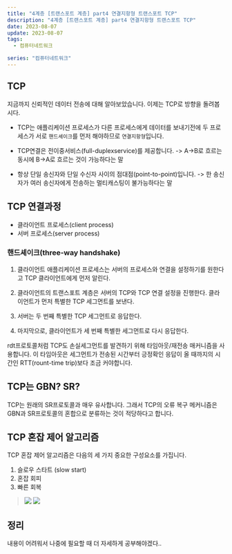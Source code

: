 ```yaml
---
title: "4계층 [트랜스포트 계층] part4 연결지항형 트랜스포트 TCP"
description: "4계층 [트랜스포트 계층] part4 연결지항형 트랜스포트 TCP"
date: 2023-08-07
update: 2023-08-07
tags:
  - 컴퓨터네트워크

series: "컴퓨터네트워크"
---
```


## TCP
지금까지 신뢰적인 데이터 전송에 대해 알아보았습니다.
이제는 TCP로 방향을 돌려봅시다.

- TCP는 애플리케이션 프로세스가 다른 프로세스에게 데이터를 보내기전에 두 프로세스가 서로 `핸드셰이크`를 먼저 해야하므로 `연결지항형`입니다.
- TCP연결은 전이중서비스(full-duplexservice)를 제공합니다.
-> A->B로 흐르는 동시에 B->A로 흐르는 것이 가능하다는 말

- 항상 단일 송신자와 단일 수신자 사이의 점대점(point-to-point)입니다.
-> 한 송신자가 여러 송신자에게 전송하는 멀티캐스팅이 불가능하다는 말


## TCP 연결과정
- 클라이언트 프로세스(client process)
- 서버 프로세스(server process)

### 핸드셰이크(three-way handshake)

1. 클라이언트 애플리케이션 프로세스는 서버의 프로세스와 연결을 설정하기를 원한다고 TCP 클라이언트에게 먼저 알린다.

2. 클라이언트의 트랜스포트 계층은 서버의 TCP와 TCP 연결 설정을 진행한다. 클라이언트가 먼저 특별한 TCP 세그먼트를 보낸다.

3. 서버는 두 번째 특별한 TCP 세그먼트로 응답한다.

4. 마지막으로, 클라이언트가 세 번째 특별한 세그먼트로 다시 응답한다.

rdt프로토콜처럼 TCP도 손실세그먼트를 발견하기 위해 타임아웃/재전송 매커니즘을 사용합니다.
이 타임아웃은 세그먼트가 전송된 시간부터 긍정확인 응답이 올 때까지의 시간인 RTT(rount-time trip)보다 조금 커야합니다.

## TCP는 GBN? SR?
TCP는 원래의 SR프로토콜과 매우 유사합니다. 
그래서 TCP의 오류 복구 메커니즘은 GBN과 SR프로토콜의 혼합으로 분류하는 것이 적당하다고 합니다.


## TCP 혼잡 제어 알고리즘
TCP 혼잡 제어 알고리즘은 다음의 세 가지 중요한 구성요소를 가집니다.
1. 슬로우 스타트 (slow start)
2. 혼잡 회피
3. 빠른 회복

>![](https://velog.velcdn.com/images/97gkswn/post/9aaf5c0f-2458-4744-8962-f8a625d42407/image.png)
![](https://velog.velcdn.com/images/97gkswn/post/82ed7878-ea29-4025-a908-21b19297ed9a/image.png)

## 정리
내용이 어려워서 나중에 필요할 때 더 자세하게 공부해야겠다..